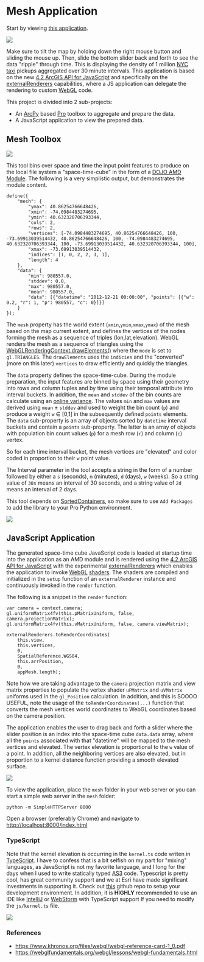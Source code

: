 # Mesh Application

Start by viewing [this application](https://dl.dropboxusercontent.com/u/2193160/mesh/index.html).

![](media/App.png)

Make sure to tilt the map by holding down the right mouse button and sliding the mouse up. Then, slide the bottom slider back and forth to see the data "ripple" through time. This is displaying the density of 1 million [NYC taxi](http://www.nyc.gov/html/tlc/html/about/trip_record_data.shtml) pickups aggregated over 30 minute intervals. This application is based on the new [4.2 ArcGIS API for JavaScript](https://developers.arcgis.com/javascript/) and specifically on the [externalRenderers](https://developers.arcgis.com/javascript/latest/api-reference/esri-views-3d-externalRenderers.html) capabilities, where a JS application can delegate the rendering to custom [WebGL](https://www.khronos.org/webgl/) code.

This project is divided into 2 sub-projects:

- An [ArcPy](http://pro.arcgis.com/en/pro-app/arcpy/get-started/what-is-arcpy-.htm) based [Pro](https://pro.arcgis.com/en/pro-app/) toolbox to aggregate and prepare the data.
- A JavaScript application to view the prepared data.

## Mesh Toolbox

![](media/MeshToolbox.png)

This tool bins over space and time the input point features to produce on the local file system a "space-time-cube" in the form of a [DOJO AMD Module](http://dojotoolkit.org/documentation/tutorials/1.10/modules/).  The following is a very simplistic output, but demonstrates the module content.

```
define({
    "mesh": {
        "ymax": 40.86254766648426,
        "xmin": -74.0984483274695,
        "ymin": 40.632320706393344,
        "cols": 2,
        "rows": 2,
        "vertices": [-74.0984483274695, 40.86254766648426, 100, -73.69913039514432, 40.86254766648426, 100, -74.0984483274695, 40.632320706393344, 100, -73.69913039514432, 40.632320706393344, 100],
        "xmax": -73.69913039514432,
        "indices": [1, 0, 2, 2, 3, 1],
        "length": 4
    },
    "data": {
        "min": 980557.0,
        "stddev": 0.0,
        "max": 980557.0,
        "mean": 980557.0,
        "data": [{"datetime": "2012-12-21 00:00:00", "points": [{"w": 0.2, "r": 1, "p": 980557, "c": 0}]}]
    }
});
```

The `mesh` property has the world extent (`xmin`,`ymin`,`xmax`,`ymax`) of the mesh based on the map current extent, and defines the vertices of the nodes forming the mesh as a sequence of triples (lon,lat,elevation). WebGL renders the mesh as a sequence of triangles using the [WebGLRenderingContext.drawElements()](https://developer.mozilla.org/en-US/docs/Web/API/WebGLRenderingContext/drawElements) where the `mode` is set to `gl.TRIANGLES`. The `drawElements` uses the `indicies` and the "converted" (more on this later) `vertices` to draw efficiently and quickly the triangles.

The `data` property defines the space-time-cube. During the module preparation, the input features are binned by space using their geometry into rows and column tuples and by time using their temporal attribute into interval buckets. In addition, the `mean` and `stddev` of the bin counts are calculate using an [online variance](https://en.wikipedia.org/wiki/Algorithms_for_calculating_variance). The values `min` and `max` values are derived using `mean` &#177; `stddev` and used to weight the bin count (`p`) and produce a weight `w` &#8712; \[0,1\] in the subsequently defined `points` elements.
The `data` sub-property is an array of objects sorted by `datetime` interval buckets and contain a `points` sub-property.  The latter is an array of objects with population bin count values (`p`) for a mesh row (`r`) and column (`c`) vertex.

So for each time interval bucket, the mesh vertices are "elevated" and color coded in proportion to their `w` point value.

The Interval parameter in the tool accepts a string in the form of a number followed by either a `s` (seconds), `m` (minutes), `d` (days), `w` (weeks). So a string value of `30s` means an interval of 30 seconds, and a string value of `2d` means an interval of 2 days.

This tool depends on [SortedContainers](http://www.grantjenks.com/docs/sortedcontainers/), so make sure to use `Add Packages` to add the library to your Pro Python environment.

![](media/AddPackages.png)

## JavaScript Application

The generated space-time cube JavaScript code is loaded at startup time into the application as an AMD module and is rendered using the [4.2 ArcGIS API for JavaScript](https://developers.arcgis.com/javascript/) with the experimental [externalRenderers](https://developers.arcgis.com/javascript/latest/api-reference/esri-views-3d-externalRenderers.html) which enables the application to invoke [WebGL](https://www.khronos.org/webgl/) [shaders](https://webglfundamentals.org/webgl/lessons/webgl-shaders-and-glsl.html). The shaders are compiled and initialized in the `setup` function of an `externalRenderer` instance and continuously invoked in the `render` function.

The following is a snippet in the `render` function:

```
var camera = context.camera;
gl.uniformMatrix4fv(this.pMatrixUniform, false, camera.projectionMatrix);
gl.uniformMatrix4fv(this.vMatrixUniform, false, camera.viewMatrix);

externalRenderers.toRenderCoordinates(
    this.view,
    this.vertices,
    0,
    SpatialReference.WGS84,
    this.arrPosition,
    0,
    appMesh.length);
```

Note how we are taking advantage to the `camera` projection matrix and view matrix properties to populate the vertex shader `uPMatrix` and `uVMatrix` uniforms used in the `gl_Position` calculation. In addition, and this is SOOOO USEFUL, note the usage of the `toRenderCoordinates(...)` function that converts the mesh vertices world coordinates to WebGL coordinates based on the camera position.

The application enables the user to drag back and forth a slider where the slider position is an index into the space-time cube `data.data` array, where all the `points` associated with that "datetime" will be mapped to the mesh vertices and elevated.
The vertex elevation is proportional to the `w` value of a point. In addition, all the neighboring vertices are also elevated, but in proportion to a kernel distance function providing a smooth elevated surface.

![](media/Kernel.png)

To view the application, place the `mesh` folder in your web server or you can start a simple web server in the `mesh` folder:

```
python -m SimpleHTTPServer 8000
```

Open a browser (preferably Chrome) and navigate to <http://localhost:8000/index.html>

### TypeScript

Note that the kernel elevation is occurring in the `kernel.ts` code writen in [TypeScript](https://www.typescriptlang.org/).  I have to confess that is a bit selfish on my part for "mixing" languages, as JavaScript is not my favorite language, and I long for the days when I used to write statically typed [AS3](https://en.wikipedia.org/wiki/ActionScript) code. Typescript is pretty cool, has great community support and we at Esri have made significant investments in supporting it. Check out [this](https://github.com/Esri/jsapi-resources/tree/master/4.x/typescript) github repo to setup your development environment.
In addition, it is **HIGHLY** recommended to use an IDE like [IntelliJ](https://www.jetbrains.com/idea/) or [WebStorm](https://www.jetbrains.com/help/webstorm/2016.3/typescript-support.html) with TypeScript support If you need to modify the `js/kernel.ts` file.

![](media/TypeScript.png)

### References

- <https://www.khronos.org/files/webgl/webgl-reference-card-1_0.pdf>
- <https://webglfundamentals.org/webgl/lessons/webgl-fundamentals.html>
